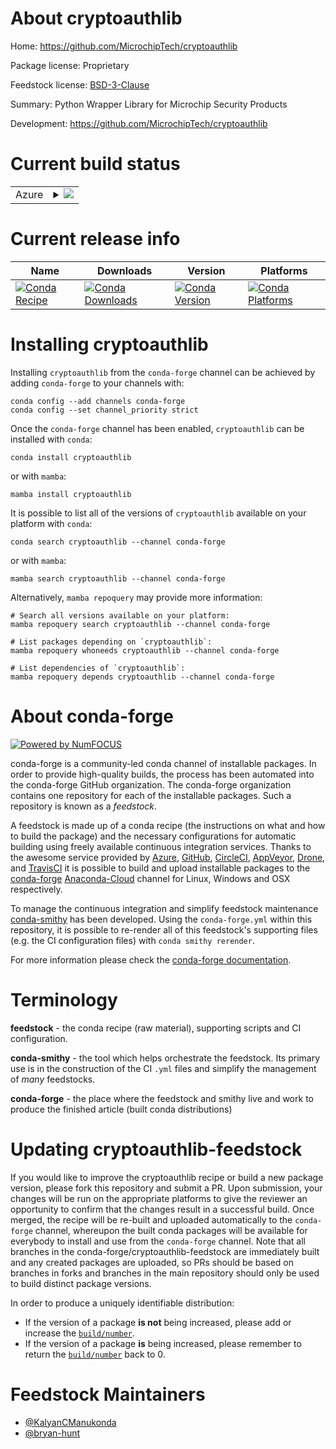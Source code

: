 About cryptoauthlib
===================

Home: https://github.com/MicrochipTech/cryptoauthlib

Package license: Proprietary

Feedstock license: [BSD-3-Clause](https://github.com/conda-forge/cryptoauthlib-feedstock/blob/main/LICENSE.txt)

Summary: Python Wrapper Library for Microchip Security Products

Development: https://github.com/MicrochipTech/cryptoauthlib

Current build status
====================


<table>
    
  <tr>
    <td>Azure</td>
    <td>
      <details>
        <summary>
          <a href="https://dev.azure.com/conda-forge/feedstock-builds/_build/latest?definitionId=11663&branchName=main">
            <img src="https://dev.azure.com/conda-forge/feedstock-builds/_apis/build/status/cryptoauthlib-feedstock?branchName=main">
          </a>
        </summary>
        <table>
          <thead><tr><th>Variant</th><th>Status</th></tr></thead>
          <tbody><tr>
              <td>linux_64_python3.10.____cpython</td>
              <td>
                <a href="https://dev.azure.com/conda-forge/feedstock-builds/_build/latest?definitionId=11663&branchName=main">
                  <img src="https://dev.azure.com/conda-forge/feedstock-builds/_apis/build/status/cryptoauthlib-feedstock?branchName=main&jobName=linux&configuration=linux%20linux_64_python3.10.____cpython" alt="variant">
                </a>
              </td>
            </tr><tr>
              <td>linux_64_python3.11.____cpython</td>
              <td>
                <a href="https://dev.azure.com/conda-forge/feedstock-builds/_build/latest?definitionId=11663&branchName=main">
                  <img src="https://dev.azure.com/conda-forge/feedstock-builds/_apis/build/status/cryptoauthlib-feedstock?branchName=main&jobName=linux&configuration=linux%20linux_64_python3.11.____cpython" alt="variant">
                </a>
              </td>
            </tr><tr>
              <td>linux_64_python3.8.____cpython</td>
              <td>
                <a href="https://dev.azure.com/conda-forge/feedstock-builds/_build/latest?definitionId=11663&branchName=main">
                  <img src="https://dev.azure.com/conda-forge/feedstock-builds/_apis/build/status/cryptoauthlib-feedstock?branchName=main&jobName=linux&configuration=linux%20linux_64_python3.8.____cpython" alt="variant">
                </a>
              </td>
            </tr><tr>
              <td>linux_64_python3.9.____cpython</td>
              <td>
                <a href="https://dev.azure.com/conda-forge/feedstock-builds/_build/latest?definitionId=11663&branchName=main">
                  <img src="https://dev.azure.com/conda-forge/feedstock-builds/_apis/build/status/cryptoauthlib-feedstock?branchName=main&jobName=linux&configuration=linux%20linux_64_python3.9.____cpython" alt="variant">
                </a>
              </td>
            </tr><tr>
              <td>osx_64_python3.10.____cpython</td>
              <td>
                <a href="https://dev.azure.com/conda-forge/feedstock-builds/_build/latest?definitionId=11663&branchName=main">
                  <img src="https://dev.azure.com/conda-forge/feedstock-builds/_apis/build/status/cryptoauthlib-feedstock?branchName=main&jobName=osx&configuration=osx%20osx_64_python3.10.____cpython" alt="variant">
                </a>
              </td>
            </tr><tr>
              <td>osx_64_python3.11.____cpython</td>
              <td>
                <a href="https://dev.azure.com/conda-forge/feedstock-builds/_build/latest?definitionId=11663&branchName=main">
                  <img src="https://dev.azure.com/conda-forge/feedstock-builds/_apis/build/status/cryptoauthlib-feedstock?branchName=main&jobName=osx&configuration=osx%20osx_64_python3.11.____cpython" alt="variant">
                </a>
              </td>
            </tr><tr>
              <td>osx_64_python3.8.____cpython</td>
              <td>
                <a href="https://dev.azure.com/conda-forge/feedstock-builds/_build/latest?definitionId=11663&branchName=main">
                  <img src="https://dev.azure.com/conda-forge/feedstock-builds/_apis/build/status/cryptoauthlib-feedstock?branchName=main&jobName=osx&configuration=osx%20osx_64_python3.8.____cpython" alt="variant">
                </a>
              </td>
            </tr><tr>
              <td>osx_64_python3.9.____cpython</td>
              <td>
                <a href="https://dev.azure.com/conda-forge/feedstock-builds/_build/latest?definitionId=11663&branchName=main">
                  <img src="https://dev.azure.com/conda-forge/feedstock-builds/_apis/build/status/cryptoauthlib-feedstock?branchName=main&jobName=osx&configuration=osx%20osx_64_python3.9.____cpython" alt="variant">
                </a>
              </td>
            </tr><tr>
              <td>win_64_python3.10.____cpython</td>
              <td>
                <a href="https://dev.azure.com/conda-forge/feedstock-builds/_build/latest?definitionId=11663&branchName=main">
                  <img src="https://dev.azure.com/conda-forge/feedstock-builds/_apis/build/status/cryptoauthlib-feedstock?branchName=main&jobName=win&configuration=win%20win_64_python3.10.____cpython" alt="variant">
                </a>
              </td>
            </tr><tr>
              <td>win_64_python3.11.____cpython</td>
              <td>
                <a href="https://dev.azure.com/conda-forge/feedstock-builds/_build/latest?definitionId=11663&branchName=main">
                  <img src="https://dev.azure.com/conda-forge/feedstock-builds/_apis/build/status/cryptoauthlib-feedstock?branchName=main&jobName=win&configuration=win%20win_64_python3.11.____cpython" alt="variant">
                </a>
              </td>
            </tr><tr>
              <td>win_64_python3.8.____cpython</td>
              <td>
                <a href="https://dev.azure.com/conda-forge/feedstock-builds/_build/latest?definitionId=11663&branchName=main">
                  <img src="https://dev.azure.com/conda-forge/feedstock-builds/_apis/build/status/cryptoauthlib-feedstock?branchName=main&jobName=win&configuration=win%20win_64_python3.8.____cpython" alt="variant">
                </a>
              </td>
            </tr><tr>
              <td>win_64_python3.9.____cpython</td>
              <td>
                <a href="https://dev.azure.com/conda-forge/feedstock-builds/_build/latest?definitionId=11663&branchName=main">
                  <img src="https://dev.azure.com/conda-forge/feedstock-builds/_apis/build/status/cryptoauthlib-feedstock?branchName=main&jobName=win&configuration=win%20win_64_python3.9.____cpython" alt="variant">
                </a>
              </td>
            </tr>
          </tbody>
        </table>
      </details>
    </td>
  </tr>
</table>

Current release info
====================

| Name | Downloads | Version | Platforms |
| --- | --- | --- | --- |
| [![Conda Recipe](https://img.shields.io/badge/recipe-cryptoauthlib-green.svg)](https://anaconda.org/conda-forge/cryptoauthlib) | [![Conda Downloads](https://img.shields.io/conda/dn/conda-forge/cryptoauthlib.svg)](https://anaconda.org/conda-forge/cryptoauthlib) | [![Conda Version](https://img.shields.io/conda/vn/conda-forge/cryptoauthlib.svg)](https://anaconda.org/conda-forge/cryptoauthlib) | [![Conda Platforms](https://img.shields.io/conda/pn/conda-forge/cryptoauthlib.svg)](https://anaconda.org/conda-forge/cryptoauthlib) |

Installing cryptoauthlib
========================

Installing `cryptoauthlib` from the `conda-forge` channel can be achieved by adding `conda-forge` to your channels with:

```
conda config --add channels conda-forge
conda config --set channel_priority strict
```

Once the `conda-forge` channel has been enabled, `cryptoauthlib` can be installed with `conda`:

```
conda install cryptoauthlib
```

or with `mamba`:

```
mamba install cryptoauthlib
```

It is possible to list all of the versions of `cryptoauthlib` available on your platform with `conda`:

```
conda search cryptoauthlib --channel conda-forge
```

or with `mamba`:

```
mamba search cryptoauthlib --channel conda-forge
```

Alternatively, `mamba repoquery` may provide more information:

```
# Search all versions available on your platform:
mamba repoquery search cryptoauthlib --channel conda-forge

# List packages depending on `cryptoauthlib`:
mamba repoquery whoneeds cryptoauthlib --channel conda-forge

# List dependencies of `cryptoauthlib`:
mamba repoquery depends cryptoauthlib --channel conda-forge
```


About conda-forge
=================

[![Powered by
NumFOCUS](https://img.shields.io/badge/powered%20by-NumFOCUS-orange.svg?style=flat&colorA=E1523D&colorB=007D8A)](https://numfocus.org)

conda-forge is a community-led conda channel of installable packages.
In order to provide high-quality builds, the process has been automated into the
conda-forge GitHub organization. The conda-forge organization contains one repository
for each of the installable packages. Such a repository is known as a *feedstock*.

A feedstock is made up of a conda recipe (the instructions on what and how to build
the package) and the necessary configurations for automatic building using freely
available continuous integration services. Thanks to the awesome service provided by
[Azure](https://azure.microsoft.com/en-us/services/devops/), [GitHub](https://github.com/),
[CircleCI](https://circleci.com/), [AppVeyor](https://www.appveyor.com/),
[Drone](https://cloud.drone.io/welcome), and [TravisCI](https://travis-ci.com/)
it is possible to build and upload installable packages to the
[conda-forge](https://anaconda.org/conda-forge) [Anaconda-Cloud](https://anaconda.org/)
channel for Linux, Windows and OSX respectively.

To manage the continuous integration and simplify feedstock maintenance
[conda-smithy](https://github.com/conda-forge/conda-smithy) has been developed.
Using the ``conda-forge.yml`` within this repository, it is possible to re-render all of
this feedstock's supporting files (e.g. the CI configuration files) with ``conda smithy rerender``.

For more information please check the [conda-forge documentation](https://conda-forge.org/docs/).

Terminology
===========

**feedstock** - the conda recipe (raw material), supporting scripts and CI configuration.

**conda-smithy** - the tool which helps orchestrate the feedstock.
                   Its primary use is in the construction of the CI ``.yml`` files
                   and simplify the management of *many* feedstocks.

**conda-forge** - the place where the feedstock and smithy live and work to
                  produce the finished article (built conda distributions)


Updating cryptoauthlib-feedstock
================================

If you would like to improve the cryptoauthlib recipe or build a new
package version, please fork this repository and submit a PR. Upon submission,
your changes will be run on the appropriate platforms to give the reviewer an
opportunity to confirm that the changes result in a successful build. Once
merged, the recipe will be re-built and uploaded automatically to the
`conda-forge` channel, whereupon the built conda packages will be available for
everybody to install and use from the `conda-forge` channel.
Note that all branches in the conda-forge/cryptoauthlib-feedstock are
immediately built and any created packages are uploaded, so PRs should be based
on branches in forks and branches in the main repository should only be used to
build distinct package versions.

In order to produce a uniquely identifiable distribution:
 * If the version of a package **is not** being increased, please add or increase
   the [``build/number``](https://docs.conda.io/projects/conda-build/en/latest/resources/define-metadata.html#build-number-and-string).
 * If the version of a package **is** being increased, please remember to return
   the [``build/number``](https://docs.conda.io/projects/conda-build/en/latest/resources/define-metadata.html#build-number-and-string)
   back to 0.

Feedstock Maintainers
=====================

* [@KalyanCManukonda](https://github.com/KalyanCManukonda/)
* [@bryan-hunt](https://github.com/bryan-hunt/)

